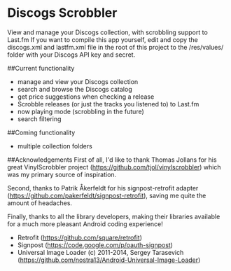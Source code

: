 Discogs Scrobbler
=================

View and manage your Discogs collection, with scrobbling support to Last.fm
If you want to compile this app yourself, edit and copy the discogs.xml and lastfm.xml file in the root of this project to the /res/values/ folder with your Discogs API key and secret.

##Current functionality
- manage and view your Discogs collection
- search and browse the Discogs catalog
- get price suggestions when checking a release
- Scrobble releases (or just the tracks you listened to) to Last.fm
- now playing mode (scrobbling in the future)
- search filtering

##Coming functionality
- multiple collection folders

##Acknowledgements
First of all, I'd like to thank Thomas Jollans for his great VinylScrobbler project (https://github.com/tjol/vinylscrobbler) which was my primary source of inspiration.

Second, thanks to Patrik Åkerfeldt for his signpost-retrofit adapter (https://github.com/pakerfeldt/signpost-retrofit), saving me quite the amount of headaches.

Finally, thanks to all the library developers, making their libraries available for a much more pleasant Android coding experience!
- Retrofit (https://github.com/square/retrofit)
- Signpost (https://code.google.com/p/oauth-signpost)
- Universal Image Loader (c) 2011-2014, Sergey Tarasevich (https://github.com/nostra13/Android-Universal-Image-Loader)